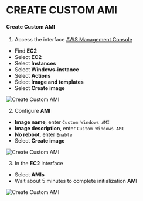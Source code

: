 ﻿
# CREATE CUSTOM AMI

#### Create Custom AMI

1.  Access the interface  [AWS Management Console](https://aws.amazon.com/en/console/)

-   Find  **EC2**
-   Select  **EC2**
-   Select  **Instances**
-   Select  **Windows-instance**
-   Select  **Actions**
-   Select  **Image and templates**
-   Select  **Create image**

![Create Custom AMI](https://000004.awsstudygroup.com/images/5-AmazonEC2basic/5.3-createcustomAMI/0001-createcustomAMI.png?featherlight=false&width=90pc)

2.  Configure  **AMI**

-   **Image name**, enter  `Custom Windows AMI`
-   **Image description**, enter  `Custom Windows AMI`
-   **No reboot**, enter  `Enable`
-   Select  **Create image**

![Create Custom AMI](https://000004.awsstudygroup.com/images/5-AmazonEC2basic/5.3-createcustomAMI/0002-createcustomAMI.png?featherlight=false&width=90pc)

3.  In the  **EC2**  interface

-   Select  **AMIs**
-   Wait about 5 minutes to complete initialization  **AMI**

![Create Custom AMI](https://000004.awsstudygroup.com/images/5-AmazonEC2basic/5.3-createcustomAMI/0003-createcustomAMI.png?featherlight=false&width=90pc)
